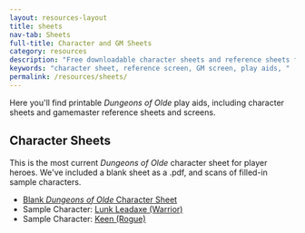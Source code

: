 ```yaml
---
layout: resources-layout
title: sheets
nav-tab: Sheets
full-title: Character and GM Sheets
category: resources
description: "Free downloadable character sheets and reference sheets for "
keywords: "character sheet, reference screen, GM screen, play aids, "
permalink: /resources/sheets/
---
```


<p>Here you'll find printable <em>Dungeons of Olde</em> play aids, including character sheets and gamemaster reference sheets and screens.</p>

<h2>Character Sheets</h2>
<p>This is the most current <em>Dungeons of Olde</em> character sheet for player heroes. We've included a blank sheet as a .pdf, and scans of filled-in sample characters.</p>

<ul>
  <li><a href="{{site.baseurl}}/resources/doo-char-sheet-v01.pdf" target="_blank">Blank <em>Dungeons of Olde</em> Character Sheet</a></li>
  <li>Sample Character: <a href="{{site.baseurl}}/resources/doo-char-warrior.jpg" target="_blank">Lunk Leadaxe (Warrior)</a></li>
  <li>Sample Character: <a href="{{site.baseurl}}/resources/doo-char-rogue.jpg" target="_blank">Keen (Rogue)</a></li>
</ul>


